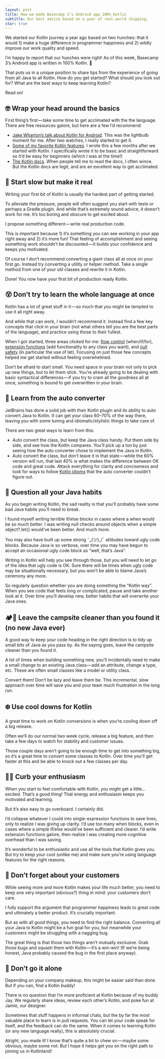 ```yaml
---
layout: post
title: How we made Basecamp 3’s Android app 100% Kotlin
subtitle: Our best advice based on a year of real-world shipping.
star: true
---
```


We started our Kotlin journey a year ago based on two hunches: that it would 1) make a huge difference in programmer happiness and 2) wildly improve our work quality and speed.

I’m happy to report that our hunches were right! As of this week, Basecamp 3’s Android app is written in 100% Kotlin. 🎉

That puts us in a unique position to share tips from the experience of going from all Java to all Kotlin. How do you get started? What should you look out for? What are the best ways to keep learning Kotlin?

Read on!

## 🤓 Wrap your head around the basics

First thing’s first — take some time to get acclimated with the the language. There are free resources galore, but here are a few I’d recommend:

* [Jake Wharton’s talk about Kotlin for Android](https://www.youtube.com/watch?v=A2LukgT2mKc). This was the lightbulb moment for me. After two watches, I really started to get it.
* [Some of my favorite Kotlin features](/2016/05/28/some-of-my-favorite-kotlin-features.html). I wrote this a few months after we started with Kotlin. I specifically wrote it to be basic and straightforward so it’d be easy for beginners (which I was at the time!)
* [The Kotlin docs](https://kotlinlang.org/docs/reference/basic-syntax.html). When people tell me to read the docs, I often wince. But the Kotlin docs are legit, and are an excellent way to get acclimated.

## 🐢 Start slow but make it real

Writing your first bit of Kotlin is usually the hardest part of getting started.

To alleviate the pressure, people will often suggest you start with tests or perhaps a Gradle plugin. And while that’s extremely sound advice, it doesn’t work for me. It’s too boring and obscure to get excited about.

I propose something different — write real production code.

This is important because 1) it’s something you can see working in your app right away and 2) it’s more fun! That feeling of accomplishment and seeing something work shouldn’t be discounted — it builds your confidence and keeps you motivated.

Of course I don’t recommend converting a giant class all at once on your first go. Instead try converting a utility or helper method. Take a single method from one of your util classes and rewrite it in Kotlin.

Done! You now have your first bit of production ready Kotlin.

## 😵 Don’t try to learn the whole language at once

Kotlin has a lot of great stuff in it — so much that you might be tempted to use it all right away.

And while that can work, I wouldn’t recommend it. Instead find a few key concepts that click in your brain (not what others tell you are the best parts of the language), and practice using those to their fullest.

When I got started, three areas clicked for me: [flow control](https://kotlinlang.org/docs/reference/control-flow.html) (when/if/for), [extension functions](https://kotlinlang.org/docs/reference/extensions.html) (add functionality to any class you want), and [null safety](https://kotlinlang.org/docs/reference/null-safety.html) (in particular the use of let). Focusing on just those few concepts helped me get started without feeling overwhelmed.

Don’t be afraid to start small. You need space in your brain not only to pick up new things, but to let them stick. You’re already going to be dealing with basic syntactical differences — if you try to cram all the goodness all at once, something is bound to get overwritten in your brain.

## 🔀 Learn from the auto converter

JetBrains has done a solid job with their Kotlin plugin and its ability to auto convert Java to Kotlin. It can get your class 60–70% of the way there, leaving you with some tuning and idiomatic/stylistic things to take care of.

There are two great ways to learn from this:

* Auto convert the class, but keep the Java class handy. Put them side by side, and see how the Kotlin compares. You’ll pick up a ton by just seeing how the auto converter chose to implement the Java in Kotlin.
* Auto convert the class, but don’t leave it in that state — while the 60% version will run, that last 40% is what makes the difference between OK code and great code. Attack everything for clarity and conciseness and look for ways to follow [Kotlin idioms](https://kotlinlang.org/docs/reference/idioms.html) that the auto converter couldn’t figure out.

## 🤔 Question all your Java habits

As you begin writing Kotlin, the sad reality is that you’ll probably have some bad Java habits you’ll need to break.

I found myself writing terrible if/else blocks in cases where a when would be so much better. I was writing null checks around objects when a simple object?.let{} would’ve been better. And much more.

You may also have built up some strong ¯\_(ツ)_/¯ attitudes toward ugly code blocks. Because Java is so verbose, over time you may have begun to accept an occasional ugly code block as “well, that’s Java”.

Writing in Kotlin will help you see through those, but you will need to let go of the idea that ugly code is OK. Sure there will be times when ugly code may be situationally necessary, but you won’t be able to blame Java’s ceremony any more.

So regularly question whether you are doing something the “Kotlin way”. When you see code that feels long or complicated, pause and take another look at it. Over time you’ll develop new, better habits that will overwrite your Java ones.

## 🏕️💨 Leave the campsite cleaner than you found it (no new Java ever)

A good way to keep your code heading in the right direction is to tidy up small bits of Java as you pass by. As the saying goes, leave the campsite cleaner than you found it.

A lot of times when building something new, you’ll incidentally need to make a small change to an existing Java class — add an attribute, change a type, etc. These are often small classes like a model or utility class.

Convert them! Don’t be lazy and leave them be. This incremental, slow approach over time will save you and your team much frustration in the long run.

## ❄️ Use cool downs for Kotlin

A great time to work on Kotlin conversions is when you’re cooling down off a big release.

Often we’ll do our normal two week cycle, release a big feature, and then take a few days to watch for stability and customer issues.

Those couple days aren’t going to be enough time to get into something big, so it’s a great time to convert some classes to Kotlin. Over time you’ll get faster at this and be able to knock out a few classes per day.

## 👴🏻 Curb your enthusiasm

When you start to feel comfortable with Kotlin, you might get a little…excited. That’s a good thing! That energy and enthusiasm keeps you motivated and learning.

But it’s also easy to go overboard. I certainly did.

I‘d collapse whatever I could into single-expression functions to save lines, only to realize I was giving up clarity. I’d use too many when blocks, even in cases where a simple if/else would’ve been sufficient and clearer. I’d write extension functions galore, then realize I was creating more cognitive overhead than I was saving.

It’s wonderful to be enthusiastic and use all the tools that Kotlin gives you. But try to keep your cool (unlike me) and make sure you’re using language features for the right reasons.

## 💸 Don’t forget about your customers

While seeing more and more Kotlin makes your life much better, you need to keep one very important (obvious?) thing in mind: your customers don’t care.

I fully support the argument that programmer happiness leads to great code and ultimately a better product. It’s crucially important.

But as with all good things, you need to find the right balance. Converting all your Java to Kotlin might be a fun goal for you, but meanwhile your customers might be struggling with a nagging bug.

The great thing is that those two things aren’t mutually exclusive. Grab those bugs and squash them with Kotlin — it’s a win-win! (If we’re being honest, Java probably caused the bug in the first place anyway).

## 👯 Don’t go it alone

Depending on your company makeup, this might be easier said than done. But if you can, find a Kotlin buddy!

There is no question that I’m more proficient at Kotlin because of my buddy Jay. We regularly share ideas, review each other’s Kotlin, and poke fun at Jamie, our designer.

Sometimes that stuff happens in informal chats, but the by far the most valuable place to learn is in pull requests. You can let your code speak for itself, and the feedback can do the same. When it comes to learning Kotlin (or any new language really), this is absolutely crucial.

Alright, you made it! I know that’s quite a bit to chew on — maybe some obvious, maybe some not. But I hope it helps get you on the right path to joining us in Kotlinland!